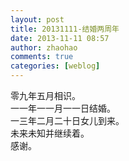 ```yaml
---
layout: post
title: 20131111-结婚两周年
date: 2013-11-11 08:57
author: zhaohao
comments: true
categories: [weblog]
---
```

零九年五月相识。<br />
一一年一一月一一日结婚。<br />
一三年二月二十日女儿到来。<br />
未来未知并继续着。<br />
感谢。
